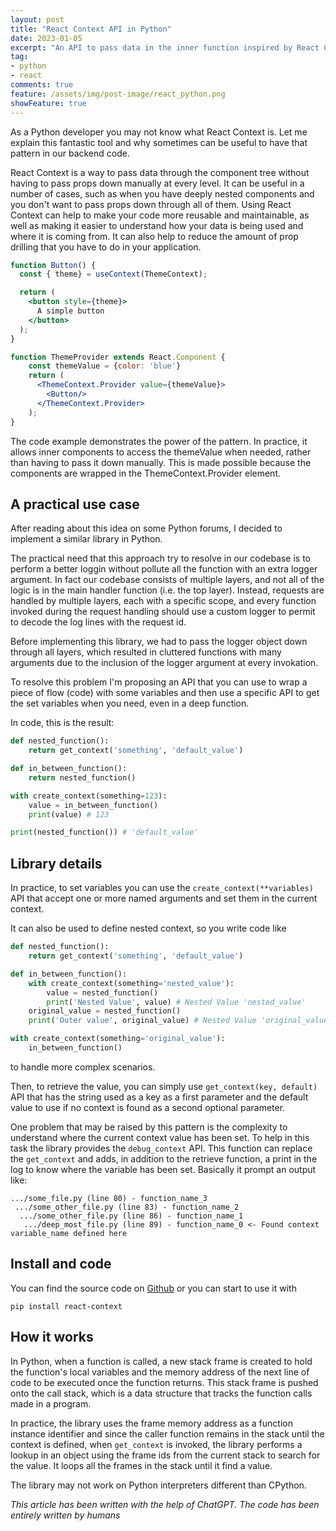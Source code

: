 ```yaml
---
layout: post
title: "React Context API in Python"
date: 2023-01-05
excerpt: "An API to pass data in the inner function inspired by React Context"
tag:
- python
- react
comments: true
feature: /assets/img/post-image/react_python.png
showFeature: true
---
```


As a Python developer you may not know what React Context is. Let me explain this fantastic tool and why sometimes can be useful to have that pattern in our backend code.

React Context is a way to pass data through the component tree without having to pass props down manually at every level. It can be useful in a number of cases, such as when you have deeply nested components and you don't want to pass props down through all of them. Using React Context can help to make your code more reusable and maintainable, as well as making it easier to understand how your data is being used and where it is coming from. It can also help to reduce the amount of prop drilling that you have to do in your application.

```jsx
function Button() {
  const { theme} = useContext(ThemeContext);

  return (
    <button style={theme}>
      A simple button
    </button>
  );
}

function ThemeProvider extends React.Component {
    const themeValue = {color: 'blue'}
    return (
      <ThemeContext.Provider value={themeValue}>
        <Button/>
      </ThemeContext.Provider>
    );
}
```

The code example demonstrates the power of the pattern. In practice, it allows inner components to access the themeValue when needed, rather than having to pass it down manually. This is made possible because the components are wrapped in the ThemeContext.Provider element.

## A practical use case
After reading about this idea on some Python forums, I decided to implement a similar library in Python.

The practical need that this approach try to resolve in our codebase is to perform a better loggin without pollute all the function with an extra logger argument.
In fact our codebase consists of multiple layers, and not all of the logic is in the main handler function (i.e. the top layer). Instead, requests are handled by multiple layers, each with a specific scope, and every function invoked during the request handling should use a custom logger to permit to decode the log lines with the request id.

Before implementing this library, we had to pass the logger object down through all layers, which resulted in cluttered functions with many arguments due to the inclusion of the logger argument at every invokation.

To resolve this problem I'm proposing an API that you can use to wrap a piece of flow (code) with some variables and then use a specific API to get the set variables when you need, even in a deep function.

In code, this is the result:

```python
def nested_function():
    return get_context('something', 'default_value')

def in_between_function():
    return nested_function()

with create_context(something=123):
    value = in_between_function()
    print(value) # 123

print(nested_function()) # 'default_value'
```

## Library details

In practice, to set variables you can use the `create_context(**variables)` API that accept one or more named arguments and set them in the current context. 

It can also be used to define nested context, so you write code like

```python
def nested_function():
    return get_context('something', 'default_value')

def in_between_function():
    with create_context(something='nested_value'):
        value = nested_function()
        print('Nested Value', value) # Nested Value 'nested_value'
    original_value = nested_function()
    print('Outer value', original_value) # Nested Value 'original_value'

with create_context(something='original_value'):
    in_between_function()
```
to handle more complex scenarios.

Then, to retrieve the value, you can simply use `get_context(key, default)` API that has the string used as a key as a first parameter and the default value to use if no context is found as a second optional parameter.

One problem that may be raised by this pattern is the complexity to understand where the current context value has been set. To help in this task
the library provides the `debug_context` API. 
This function can replace the `get_context` and adds, in addition to the retrieve function, a print in the log to know where the variable has been set.
Basically it prompt an output like:

```
.../some_file.py (line 80) - function_name_3
 .../some_other_file.py (line 83) - function_name_2
  .../some_other_file.py (line 86) - function_name_1
   .../deep_most_file.py (line 89) - function_name_0 <- Found context variable_name defined here
```

## Install and code
You can find the source code on [Github](https://github.com/alessandro308/react_context)
or you can start to use it with 
```
pip install react-context
```

## How it works

In Python, when a function is called, a new stack frame is created to hold the function's local variables and the memory address of the next line of code to be executed once the function returns. This stack frame is pushed onto the call stack, which is a data structure that tracks the function calls made in a program.

In practice, the library uses the frame memory address as a function instance identifier and since the caller function remains in the stack until the context is defined, when `get_context` is invoked, the library performs a lookup in an object using the frame ids from the current stack to search for the value. It loops all the frames in the stack until it find a value.

The library may not work on Python interpreters different than CPython.

_This article has been written with the help of ChatGPT. The code has been entirely written by humans_